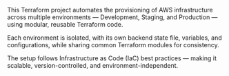This Terraform project automates the provisioning of AWS infrastructure across multiple environments — Development, Staging, and Production — using modular, reusable Terraform code.

Each environment is isolated, with its own backend state file, variables, and configurations, while sharing common Terraform modules for consistency.

The setup follows Infrastructure as Code (IaC) best practices — making it scalable, version-controlled, and environment-independent.
